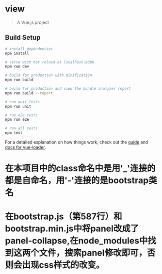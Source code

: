 # view

> A Vue.js project

## Build Setup

``` bash
# install dependencies
npm install

# serve with hot reload at localhost:8080
npm run dev

# build for production with minification
npm run build

# build for production and view the bundle analyzer report
npm run build --report

# run unit tests
npm run unit

# run e2e tests
npm run e2e

# run all tests
npm test
```

For a detailed explanation on how things work, check out the [guide](http://vuejs-templates.github.io/webpack/) and [docs for vue-loader](http://vuejs.github.io/vue-loader).

# 在本项目中的class命名中是用'_'连接的都是自命名，用'-'连接的是bootstrap类名
# 在bootstrap.js（第587行）和bootstrap.min.js中将panel改成了panel-collapse,在node_modules中找到这两个文件，搜索panel修改即可，否则会出现css样式的改变。
